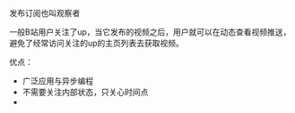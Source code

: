 发布订阅也叫观察者

一般B站用户关注了up，当它发布的视频之后，用户就可以在动态查看视频推送，避免了经常访问关注的up的主页列表去获取视频。

优点：
* 广泛应用与异步编程
* 不需要关注内部状态，只关心时间点
* 